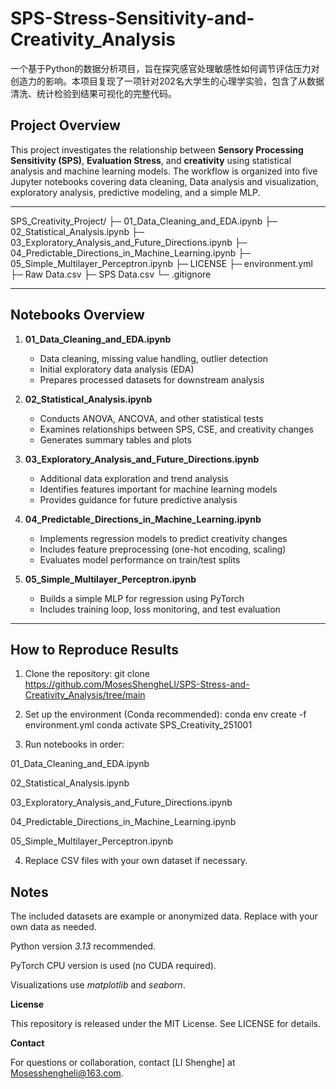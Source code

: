 # SPS-Stress-Sensitivity-and-Creativity_Analysis

一个基于Python的数据分析项目，旨在探究感官处理敏感性如何调节评估压力对创造力的影响。本项目复现了一项针对202名大学生的心理学实验，包含了从数据清洗、统计检验到结果可视化的完整代码。

## Project Overview
This project investigates the relationship between **Sensory Processing Sensitivity (SPS)**, **Evaluation Stress**, and **creativity** using statistical analysis and machine learning models. The workflow is organized into five Jupyter notebooks covering data cleaning, Data analysis and visualization, exploratory analysis, predictive modeling, and a simple MLP.

---

SPS_Creativity_Project/<cd>
├─ 01_Data_Cleaning_and_EDA.ipynb<cd>
├─ 02_Statistical_Analysis.ipynb<cd>
├─ 03_Exploratory_Analysis_and_Future_Directions.ipynb<cd>
├─ 04_Predictable_Directions_in_Machine_Learning.ipynb<cd>
├─ 05_Simple_Multilayer_Perceptron.ipynb<cd>
├─ LICENSE<cd>
├─ environment.yml<cd>
├─ Raw Data.csv<cd>
├─ SPS Data.csv<cd>
└─ .gitignore<cd>

---


## Notebooks Overview

1. **01_Data_Cleaning_and_EDA.ipynb**  
   - Data cleaning, missing value handling, outlier detection  
   - Initial exploratory data analysis (EDA)  
   - Prepares processed datasets for downstream analysis  

2. **02_Statistical_Analysis.ipynb**  
   - Conducts ANOVA, ANCOVA, and other statistical tests  
   - Examines relationships between SPS, CSE, and creativity changes  
   - Generates summary tables and plots  

3. **03_Exploratory_Analysis_and_Future_Directions.ipynb**  
   - Additional data exploration and trend analysis  
   - Identifies features important for machine learning models  
   - Provides guidance for future predictive analysis  

4. **04_Predictable_Directions_in_Machine_Learning.ipynb**  
   - Implements regression models to predict creativity changes  
   - Includes feature preprocessing (one-hot encoding, scaling)  
   - Evaluates model performance on train/test splits  

5. **05_Simple_Multilayer_Perceptron.ipynb**  
   - Builds a simple MLP for regression using PyTorch  
   - Includes training loop, loss monitoring, and test evaluation  

---

## How to Reproduce Results

1. Clone the repository:
git clone
<https://github.com/MosesShengheLI/SPS-Stress-and-Creativity_Analysis/tree/main>

2. Set up the environment (Conda recommended):
conda env create -f environment.yml
conda activate SPS_Creativity_251001

3. Run notebooks in order:

01_Data_Cleaning_and_EDA.ipynb

02_Statistical_Analysis.ipynb

03_Exploratory_Analysis_and_Future_Directions.ipynb

04_Predictable_Directions_in_Machine_Learning.ipynb

05_Simple_Multilayer_Perceptron.ipynb

4. Replace CSV files with your own dataset if necessary.

## Notes

The included datasets are example or anonymized data. Replace with your own data as needed.

Python version _3.13_ recommended.

PyTorch CPU version is used (no CUDA required).

Visualizations use _matplotlib_ and _seaborn_.

**License**

This repository is released under the MIT License. See LICENSE for details.

**Contact**

For questions or collaboration, contact [LI Shenghe] at Mosesshengheli@163.com.
